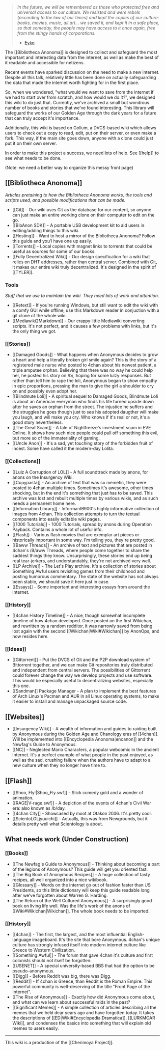 > *In the future, we will be remembered as those who protected free and universal access to our culture. We resisted and were rebels (according to the law of our times) and kept the copies of our culture: books, movies, music, all art… we saved it, and kept it in a safe place, so that someday, the people may have access to it once again, free from the stingy hands of corporations.* 
> - [Eyko](http://www.reddit.com/r/darknetplan/comments/oo217/with_megaupload_shut_down_we_need_to_take_action/c3ip9a2)

The [[Bibliotheca Anonoma]] is designed to collect and safeguard the most important and interesting data from the internet, as well as make the best of it readable and accessible for netizens.

Recent events have sparked discussion on the need to make a new internet. Despite all this talk, relatively little has been done on actually safeguarding the data that made the internet worth fighting for in the first place.

So, when we wondered, "what would we want to save from the internet if we had to start over from scratch, and how would we do it?", we designed this wiki to do just that. Currently, we've archived a small but wondrous number of books and stories that we've found interesting. This library will safeguard the works of our Golden Age through the dark years for a future that can truly accept it's importance.

Additionally, this wiki is based on Gollum, a DVCS-based wiki which allows users to check out a copy to read, edit, put on their server, or even make a fork. This way, if the main site goes down, anyone with a clone could just put it on their own server.

In order to make this project a success, we need lots of help. See [[help]] to see what needs to be done.

(Note: we need a better way to organize this messy front page)

## [[Bibliotheca Anonoma]]

*Articles pretaining to how the Bibliotheca Anonoma works, the tools and scripts used, and possible modifications that can be made.*

* [[Git]] - Our wiki uses Git as the database for our content, so anyone can just make an entire working clone on their computer to edit on the go.
* [[BibAnon SDK]] - A portable USB development kit to aid users in editing/adding things to this wiki.
* [[Hosting]] - Want to host a mirror of the Bibliotheca Anonoma? Follow this guide and you'l have one up easily.
* [[Torrents]] - Local copies with magnet links to torrents that could be useful as sources for some of our books.
* [[Fully Decentralized Wiki]] - Our design specification for a wiki that relies on DHT addresses, rather than central server. Combined with Git, it makes our entire wiki truly decentralized. It's designed in the spirit of [[TYLER]].

### Tools
*Stuff that we use to maintain the wiki. They need lots of work and attention.*

* [[Retext]] - If you're running Windows, but still want to edit the wiki with a comfy GUI while offline, use this Markdown reader in conjuction with a git clone of the whole wiki.
* [[Mediawiki2Markdown]] - Our crappy little Mediawiki converting scripts. It's not perfect, and it causes a few problems with links, but it's the only thing we got.

### [[Stories]]
* [[Damaged Goods]] - What happens when Anonymous decides to grow a heart and help a literally broken girl smile again? This is the story of a registered male nurse who posted to 4chan about his newest patient, a triple amputee orphan. Believing that there was no way he could help her, he posted his story on /b/, hoping for some lulzy responses. But rather than tell him to rape the loli, Anonymous began to show empathy in epic proportions, pressing the man to give the girl a shoulder to cry on and possibly even adopt her.
* [[Blindmute Loli]] - A spiritual sequel to Damaged Goods, Blindmute Loli is about an American everyman who finds his life turned upside down after he saves an orphan from the street. The injustice he suffers and the struggles he goes though just to see his adopted daugther will make you laugh, and will make you cry. Who knows if it's real or not, it's a good story nevertheless.
* [[The Great Scam]] - A tale of Nightfreeze's investment scam in EVE Online. It shows how such nice people could pull off something this evil, but more so of the immateriality of gaming.
* [[Uncle Anon]] - It's a sad, yet touching story of the forbidden fruit of incest. Some have called it the modern-day Lolita.

### [[Collections]]

* [[Lulz A Corruption of LOL]] - A full soundtrack made by anons, for anons on the Insurgency Wiki.
* [[Copypasta]] - An archive of text that was so memetic, they were posted to 4chan multiple times. Sometimes it's awesome, other times shocking, but in the end it's something that just has to be saved. This archive was lost and rebuilt multiple times by various wikis, and as such needs a permanent home here.
* [[Information Library]] - InformantB900's highly informative collection of images from 4chan. This collection attempts to turn the textual components into easily editable wiki pages.
* [[1000 Tutorials]] - 1000 Tutorials, spread by anons during Operation Payback. Contains a whole lot of useful info.
* [[Flash]] - Various flash movies that are exemplar art pieces or historically important in some way. I'm telling you, they're pretty good.
* [[Baww Threads]] - An archive of text and pictures that are posted in 4chan's /B/aww Threads, where people come together to share the saddest things they know. Unsurprisingly, these stories end up being real tear-jerkers, and understandably, they're not archived very well.
* [[LP Archive]] - The Let's Play archive. It's a collection of stories about Something Awful users revisiting games from their childhood and posting humorous commentary. The state of the website has not always been stable, we should save it here just in case.
* [[Essays]] - Some important and interesting essays from around the internet.

### [[History]]

* [[4chan History Timeline]] - A nice, though somewhat incomplete timeline of how 4chan developed. Once posted on the first Wikichan, and rewritten by a random redditor, it was narrowly saved from being lost again with the second [[Wikichan|Wiki#Wikichan]] by AnonOps, and now resides here.

### [[Ideas]]

* [[Gittorrent]] - Put the DVCS of Git and the P2P download system of Bittorrent together, and we can make Git repositories truly distributed and independent from central servers. The possibilities of Gittorrent could forever change the way we develop projects and use software. This would be especially useful to decentralizing websites, especially this one.
* [[Sandman]] Package Manager - A plan to implement the best features of Arch Linux's Pacman and AUR in all Linux operating systems, to make it easier to install and manage unpackaged source code.

## [[Websites]]

* [[Insurgency Wiki]] - A wealth of information and guides to raiding built by Anonymous during the Golden Age and Chanology eras of [[4chan]]. Will be implemented into [[Encyclopedia Anonoma|encanon]] and the Newfag's Guide to Anonymous.
* [[NC]] - Neglected Mario Characters, a popular webcomic in the ancient internet. It's a perfect example of what people in the past enjoyed, as well as the sad, crushing failure when the authors have to adapt to a new culture when they no longer have time to.

## [[Flash]]

* [[Shoo, Fly!|Shoo_Fly.swf]] - Slick comedy gold and a wonder of animation.
* [[RAGE|V-rage.swf]] - A depiction of the events of 4chan's Civil War era: also known as /b/day. 
* [[4chan City]] - Showcased by moot at Otakon 2006. It's pretty cool.
* [[ScientoLOLjyuuichi]] - Actually, this was from Newgrounds, but it details pretty well what Scientology is about.

## What needs work (Under Construction)

### [[Books]]

* [[The Newfag's Guide to Anonymous]] - Thinking about becoming a part of the legions of Anonymous? This guide will get you oriented fast.
* [[The Big Book of Anonymous Recipes]] - A huge collection of tasty recipes, all well organized into a nice wikibook.
* [[Glossary]] - Words on the internet go out of fashion faster than US Presidents, so this little dictionary will keep this guide readable long after we've forgotten about Warren G. Harding.
* [[The Return of the Well Cultured Anonymous]] - A surprisingly good book on living life well. Was the life's work of the anons of [[Wiki#Wikichan|Wikichan]]. The whole book needs to be imported.

### [[History]]

* [[4chan]] - The first, the largest, and the most influential English-language imageboard. It's the site that bore Anonymous. 4chan's unique culture has strongly infused itself into modern internet culture like Greece to Western Civilization.
* [[Something Awful]] - The forum that gave 4chan it's culture and first colonists should not itself be forgotten.
* [[USENET]] - A special university-based BBS that had the option to be pseudo-anonymous.
* [[Digg]] - Before Reddit was big, there was Digg.
* [[Reddit]] - If 4chan is Greece, than Reddit is the Roman Empire. This powerful community is well-deserving of the title "Front Page of the Internet".
* [[The Rise of Anonymous]] - Exactly how did Anonymous come about, and what can we learn about successful raids in the past? 
* [[Significant Memes]] - A simple collection of articles describing all the memes that we held dear years ago and have forgotten today. It takes the descriptions of [[ED|Wiki#Encyclopedia Dramatica]], [[LURKMOAR Wiki]], and condenses the basics into something that will explain old memes to users easily.

---

This wiki is a production of the [[Cherimoya Project]].
